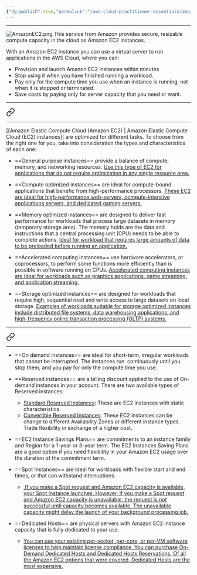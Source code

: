 ```yaml
---
{"dg-publish":true,"permalink":"/aws-cloud-practitioner-essentials/amazon-elastic-compute-cloud-amazon-ec-2/"}
---
```


---
![AmazonEC2.png](/img/user/AWS%20Cloud%20Practitioner%20Essentials/Reference%20images/AmazonEC2.png)
This service from Amazon provides secure, resizable compute capacity in the cloud as Amazon EC2 instances.

With an Amazon EC2 instance you can use a virtual server to run applications in the AWS Cloud, where you can:

- Provision and launch Amazon EC2 instances within minutes
- Stop using it when you have finished running a workload.
- Pay only for the compute time you use when an instance is running, not when it is stopped or terminated.
- Save costs by paying only for server capacity that you need or want.

---

<div class="transclusion internal-embed is-loaded"><a class="markdown-embed-link" href="/aws-cloud-practitioner-essentials/types-of-ec-2-instances/" aria-label="Open link"><svg xmlns="http://www.w3.org/2000/svg" width="24" height="24" viewBox="0 0 24 24" fill="none" stroke="currentColor" stroke-width="2" stroke-linecap="round" stroke-linejoin="round" class="svg-icon lucide-link"><path d="M10 13a5 5 0 0 0 7.54.54l3-3a5 5 0 0 0-7.07-7.07l-1.72 1.71"></path><path d="M14 11a5 5 0 0 0-7.54-.54l-3 3a5 5 0 0 0 7.07 7.07l1.71-1.71"></path></svg></a><div class="markdown-embed">




---
[[Amazon Elastic Compute Cloud (Amazon EC2) \| Amazon Elastic Compute Cloud (EC2) instances]] are optimized for different tasks. To choose from the right one for you, take into consideration the types and characteristics of each one:

- ==General purpose instances== provide a balance of compute, memory, and networking resources. <u>Use this type of EC2 for applications that do not require optimization in any single resource area.</u>

- ==Compute optimized instances== are ideal for compute-bound applications that benefic from high-performance processors. <u>These EC2 are ideal for high-performance web-servers, compute-intensive applications servers, and dedicated gaming servers.</u>

- ==Memory optimized instances== are designed to deliver fast performance for workloads that process large datasets in memory (temporary storage area). The memory holds are the data and instructions that a central processing unit (CPU) needs to be able to complete actions. <u>Ideal for workload that requires large amounts of data to be preloaded before running an application.</u>

- ==Accelerated computing instances== use hardware accelerators, or coprocessors, to perform some functions more efficiently than is possible in software running on CPUs. <u>Accelerated computing instances are ideal for workloads such as graphics applications, game streaming, and application streaming.</u>

- ==Storage optimized instances== are designed for workloads that require high, sequential read and write access to large datasets on local storage. <u>Examples of workloads suitable for storage optimized instances include distributed file systems, data warehousing applications, and high-frequency online transaction processing (OLTP) systems.</u>

</div></div>


---

<div class="transclusion internal-embed is-loaded"><a class="markdown-embed-link" href="/aws-cloud-practitioner-essentials/amazon-ec-2-pricing/" aria-label="Open link"><svg xmlns="http://www.w3.org/2000/svg" width="24" height="24" viewBox="0 0 24 24" fill="none" stroke="currentColor" stroke-width="2" stroke-linecap="round" stroke-linejoin="round" class="svg-icon lucide-link"><path d="M10 13a5 5 0 0 0 7.54.54l3-3a5 5 0 0 0-7.07-7.07l-1.72 1.71"></path><path d="M14 11a5 5 0 0 0-7.54-.54l-3 3a5 5 0 0 0 7.07 7.07l1.71-1.71"></path></svg></a><div class="markdown-embed">




---

- ==On demand instances== are ideal for short-term, irregular workloads that cannot be interrupted. The instances run  continuously until you stop them, and you pay for only the compute time you use.

- ==Reserved instances== are a billing discount applied to the use of On-demand instances in your account. There are two available types of Reserved instances:
	- <u>Standard Reserved Instances</u>: These are EC2 instances with static characteristics.
	- <u>Convertible Reserved Instances</u>: These EC2 instances can be change to different Availability Zones or different instance types. Trade flexibility in exchange of a higher cost.

- ==EC2 Instance Savings Plans== are commitments to an instance family and Region for a 1-year or 3-year term. The EC2 Instances Saving Plans are a good option if you need flexibility in your Amazon EC2 usage over the duration of the commitment term.

- ==Spot Instances== are ideal for workloads with flexible start and end times, or that can withstand interruptions. 
	- <u> If you make a Spot request and Amazon EC2 capacity is available, your Spot Instance launches. However, if you make a Spot request and Amazon EC2 capacity is unavailable, the request is not successful until capacity becomes available. The unavailable capacity might delay the launch of your background processing job.</u>

- ==Dedicated Hosts== are physical servers with Amazon EC2 instance capacity that is fully dedicated to your use. 
	- <u>You can use your existing per-socket, per-core, or per-VM software licenses to help maintain license compliance. You can purchase On-Demand Dedicated Hosts and Dedicated Hosts Reservations. Of all the Amazon EC2 options that were covered, Dedicated Hosts are the most expensive.</u>

</div></div>
